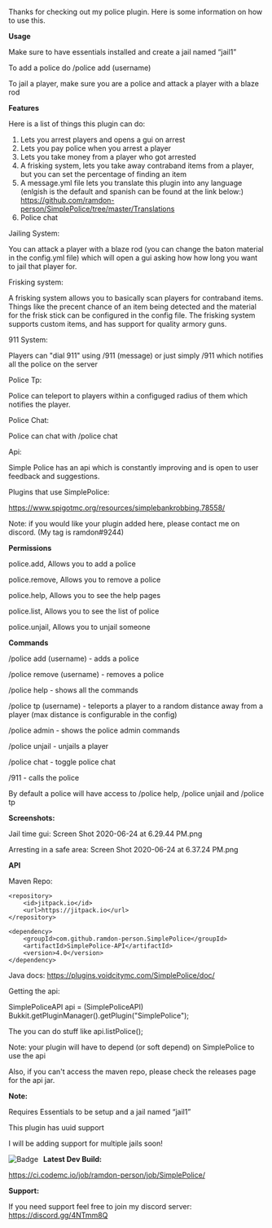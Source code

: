 Thanks for checking out my police plugin. Here is some information on how to use this.

**Usage**

Make sure to have essentials installed and create a jail named “jail1”

To add a police do /police add (username)

To jail a player, make sure you are a police and attack a player with a blaze rod

**Features**

Here is a list of things this plugin can do:
1. Lets you arrest players and opens a gui on arrest
2. Lets you pay police when you arrest a player
3. Lets you take money from a player who got arrested
4. A frisking system, lets you take away contraband items from a player, but you can set the percentage of finding an item
5. A message.yml file lets you translate this plugin into any language (enlgish is the default and spanish can be found at the link below:)
https://github.com/ramdon-person/SimplePolice/tree/master/Translations
6. Police chat

Jailing System:

You can attack a player with a blaze rod (you can change the baton material in the config.yml file) which will open a gui asking how how long you want to jail that player for.


Frisking system:

A frisking system allows you to basically scan players for contraband items.
Things like the precent chance of an item being detected and the material for the frisk stick can be configured in the config file.
The frisking system supports custom items, and has support for quality armory guns.


911 System:

Players can "dial 911" using /911 (message) or just simply /911 which notifies all the police on the server


Police Tp:

Police can teleport to players within a configuged radius of them which notifies the player.


Police Chat:

Police can chat with /police chat


Api:

Simple Police has an api which is constantly improving and is open to user feedback and suggestions.


Plugins that use SimplePolice:

https://www.spigotmc.org/resources/simplebankrobbing.78558/


Note: if you would like your plugin added here, please contact me on discord. (My tag is ramdon#9244)


**Permissions**

police.add, Allows you to add a police

police.remove, Allows you to remove a police

police.help, Allows you to see the help pages

police.list, Allows you to see the list of police

police.unjail, Allows you to unjail someone

**Commands**

/police add (username) - adds a police

/police remove (username) - removes a police

/police help - shows all the commands

/police tp (username) - teleports a player to a random distance away from a player (max distance is configurable in the config)

/police admin - shows the police admin commands

/police unjail - unjails a player

/police chat - toggle police chat

/911 - calls the police

By default a police will have access to /police help, /police unjail and /police tp

**Screenshots:**

Jail time gui:
Screen Shot 2020-06-24 at 6.29.44 PM.png

Arresting in a safe area:
Screen Shot 2020-06-24 at 6.37.24 PM.png

**API**

Maven Repo:

	<repository>
	    <id>jitpack.io</id>
	    <url>https://jitpack.io</url>
	</repository>

 	<dependency>
	    <groupId>com.github.ramdon-person.SimplePolice</groupId>
	    <artifactId>SimplePolice-API</artifactId>
	    <version>4.0</version>
	</dependency>

Java docs:
https://plugins.voidcitymc.com/SimplePolice/doc/

Getting the api:

SimplePoliceAPI api = (SimplePoliceAPI) Bukkit.getPluginManager().getPlugin("SimplePolice");

The you can do stuff like api.listPolice();

Note: your plugin will have to depend (or soft depend) on SimplePolice to use the api

Also, if you can't access the maven repo, please check the releases page for the api jar.

**Note:**

Requires Essentials to be setup and a jail named “jail1”

This plugin has uuid support

I will be adding support for multiple jails soon!

**Latest Dev Build:**
<img src="https://ci.codemc.io/job/ramdon-person/job/SimplePolice/badge/icon"
     alt="Badge"
     style="float: left; margin-right: 10px;" />

https://ci.codemc.io/job/ramdon-person/job/SimplePolice/

**Support:**

If you need support feel free to join my discord server: https://discord.gg/4NTmm8Q
